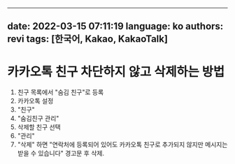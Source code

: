 <!--
SPDX-FileCopyrightText: (C) 2022 - 2024 Hong Yongmin <https://revi.xyz/>

SPDX-License-Identifier: LicenseRef-CC-BY-ND-2.0-KR
-->

---
date: 2022-03-15 07:11:19
language: ko
authors: revi
tags: [한국어, Kakao, KakaoTalk]
---

# 카카오톡 친구 차단하지 않고 삭제하는 방법

1. 친구 목록에서 "숨김 친구"로 등록
2. 카카오톡 설정
3. "친구"
4. "숨김친구 관리"
5. 삭제할 친구 선택
6. "관리"
7. "삭제" 하면 "연락처에 등록되어 있어도 카카오톡 친구로 추가되지 않지만 메시지는 받을 수 있습니다" 경고문 후 삭제.
